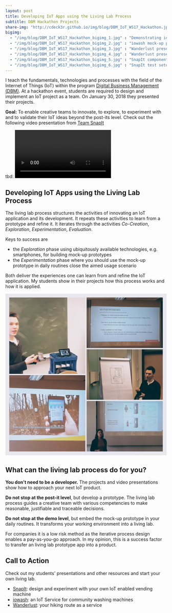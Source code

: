 ```yaml
---
layout: post
title: Developing IoT Apps using the Living Lab Process 
subtitle: DBM Hackathon Projects
share-img: "http://cdeck3r.github.io/img/blog/DBM_IoT_WS17_Hackathon.jpg"
bigimg:
  - "/img/blog/DBM_IoT_WS17_Hackathon_bigimg_1.jpg" : "Demonstrating iowash (2018)"
  - "/img/blog/DBM_IoT_WS17_Hackathon_bigimg_2.jpg" : "iowash mock-up prototype (2018)"
  - "/img/blog/DBM_IoT_WS17_Hackathon_bigimg_3.jpg" : "Wanderlust presentation (2018)"
  - "/img/blog/DBM_IoT_WS17_Hackathon_bigimg_4.jpg" : "Wanderlust presentation (2018)"
  - "/img/blog/DBM_IoT_WS17_Hackathon_bigimg_5.jpg" : "SnapIt components (2018)"
  - "/img/blog/DBM_IoT_WS17_Hackathon_bigimg_6.jpg" : "SnapIt test setup (2018)"
---
```


I teach the fundamentals, technologies and processes with the field of the Internet of Things (IoT) within the program [Digital Business Management (DBM)](http://www.hhz.de/master/digital-business-management/). At a hackathon event, students are required to design and implement an IoT project as a team. On January 30, 2018 they presented their projects.

**Goal:** To enable creative teams to innovate, to explore, to experiment with and to validate their IoT ideas beyond the post-its level. Check out the following video presentation from [Team SnapIt](https://github.com/Snapit-HHZ/snapit-hhz/wiki)

tbd: <video>

## Developing IoT Apps using the Living Lab Process

The living lab process structures the activities of innovating an IoT application and its development. It repeats these activities to learn from a prototype and refine it. It iterates through the activities _Co-Creation_, _Exploration_, _Experimentation_, _Evaluation_.

Keys to success are

* the _Exploration_ phase using ubiquitously available technologies, e.g. smartphones, for building mock-up prototypes
* the _Experimentation_ phase where you should use the mock-up prototype in daily routines close the aimed usage scenario

Both deliver the experiences one can learn from and refine the IoT application. My students show in their projects how this process works and how it is applied. 

![Presentations at the DBM IoT Hackathon WS 2017](/img/blog/DBM_IoT_WS17_Hackathon.jpg)

## What can the living lab process do for you?

**You don't need to be a developer.** The projects and video presentations show how to approach your next IoT product. 

**Do not stop at the post-it level**, but develop a prototype. The living lab process guides a creative team with various competencies to make reasonable, justifiable and traceable decisions.

**Do not stop at the demo level**, but embed the mock-up prototype in your daily routines. It transforms your working environment into a living lab. 

For companies it is a low risk method as the iterative process design enables a pay-as-you-go approach. 
In my opinion, this is a success factor to transfer an living lab prototype app into a product. 

## Call to Action

Check out my students' presentations and other resources and start your own living lab. 

* [SnapIt](https://github.com/SnapIt-HHZ/snapit-hhz/wiki): design and experiment with your own IoT enabled vending machine
* [iowash](https://github.com/hhzsmartlab/iowash): an IoT Service for community washing machines
* [Wanderlust](https://github.com/nick1000000/Wanderlust/wiki): your hiking route as a service

